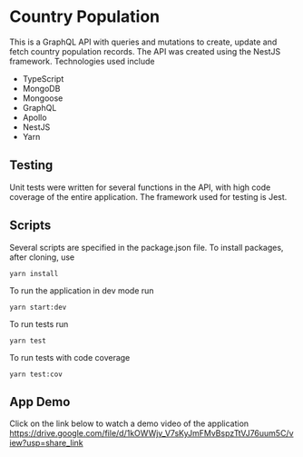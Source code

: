 # Country Population
This is a GraphQL API with queries and mutations to create, update and fetch country population records. The API was created using the NestJS framework. Technologies used include
- TypeScript
- MongoDB
- Mongoose
- GraphQL
- Apollo
- NestJS
- Yarn

## Testing
Unit tests were written for several functions in the API, with high code coverage of the entire application. The framework used for testing is Jest.

## Scripts
Several scripts are specified in the package.json file. To install packages, after cloning, use
```
yarn install
```

To run the application in dev mode run
```
yarn start:dev
```

To run tests run
```
yarn test
```

To run tests with code coverage
```
yarn test:cov
```

## App Demo
Click on the link below to watch a demo video of the application
https://drive.google.com/file/d/1kOWWjv_V7sKyJmFMvBspzTtVJ76uum5C/view?usp=share_link
